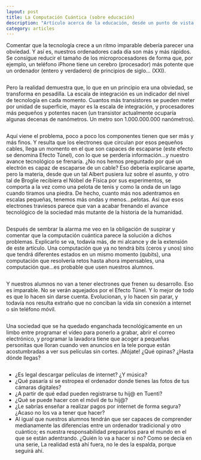 ```yaml
---
layout: post
title: La Computación Cuántica (sobre educación)
description: "Artículo acerca de la educación, desde un punto de vista... cuanto menos... diferente. Originalmente escrito para la versión impresa de una revista para el Colegio Juan de Lanuza de Zaragoza"
category: articles
---
```


Comentar que la tecnología crece a un ritmo imparable debería parecer una obviedad. Y así es, nuestros ordenadores cada día son más y más rápidos. Se consigue reducir el tamaño de los microprocesadores de forma que, por ejemplo, un teléfono iPhone tiene un cerebro (procesador) más potente que un ordenador (entero y verdadero) de principios de siglo… (XXI).
<pre></pre>
Pero la realidad demuestra que, lo que en un principio era una obviedad, se transforma en pesadilla. La escala de integración es un indicador del nivel de tecnología en cada momento. Cuantos más transistores se pueden meter por unidad de superficie, mayor es la escala de integración, y procesadores más pequeños y potentes nacen (un transistor actualmente ocuparía algunas decenas de nanómetros. Un metro son 1.000.000.000 nanómetros).
<pre></pre>
Aquí viene el problema, poco a poco los componentes tienen que ser más y más finos. Y resulta que los electrones que circulan por esos pequeños cables, llega un momento en el que son capaces de escaparse (este efecto se denomina Efecto Túnel), con lo que se perdería información…y nuestro avance tecnológico se frenaría. ¿No nos hemos preguntado por qué un electrón es capaz de escaparse de un cable? Eso debería explicarse aparte, pero la materia, desde que un tal Albert pusiera luz sobre el asunto, y otro tal de Broglie recibiera el Nóbel de Física por sus experimentos, se comporta a la vez como una pelota de tenis y como la onda de un lago cuando tiramos una piedra. De hecho, cuanto más nos adentramos en escalas pequeñas, tenemos más ondas y menos…pelotas. Así que esos electrones traviesos parece que van a acabar frenando el avance tecnológico de la sociedad más mutante de la historia de la humanidad.
<pre></pre>
Después de sembrar la alarma me veo en la obligación de suspirar y comentar que la computación cuántica parece la solución a dichos problemas. Explicarlo se va, todavía más, de mi alcance y de la extensión de este artículo. Una computación que ya no tendrá bits (ceros y unos) sino que tendrá diferentes estados en un mismo momento (qubits), una computación que resolvería retos hasta ahora impensables, una computación que…es probable que usen  nuestros alumnos.
<pre></pre>
Y nuestros alumnos no van a tener electrones que frenen su desarrollo. Eso es imparable. No se verán aquejados por el Efecto Túnel. Y lo mejor de todo es que lo hacen sin darse cuenta. Evolucionan, y lo hacen sin parar, y todavía nos resulta extraño que no conciban la vida sin conexión a internet o sin teléfono móvil.
<pre></pre>
Una sociedad que se ha quedado enganchada tecnológicamente en un limbo entre programar el vídeo para ponerlo a grabar, abrir el correo electrónico, y programar la lavadora tiene que acoger a pequeñas personitas que lloran cuando ven anuncios en la tele porque están acostumbradas a ver sus películas sin cortes. ¡Mójate! ¿Qué opinas? ¿Hasta dónde llegas?
<pre></pre>
* ¿Es legal descargar películas de internet? ¿Y música?
* ¿Qué pasaría si se estropea el ordenador donde tienes las fotos de tus cámaras digitales?
* ¿A partir de qué edad pueden registrarse tu hij@ en Tuenti?
* ¿Qué se puede hacer con el móvil de tu hij@?
* ¿Le sabrías enseñar a realizar pagos por internet de forma segura? ¿Acaso no los va a tener que hacer?
* Al igual que nuestros alumnos tendrán que ser capaces de comprender medianamente las diferencias entre un ordenador tradicional y otro cuántico; es nuestra responsabilidad prepararlos para el mundo en el que se están adentrando. ¿Quién lo va a hacer si no? Como se decía en una serie, La realidad está ahí fuera, no le des la espalda, porque seguirá ahí.
